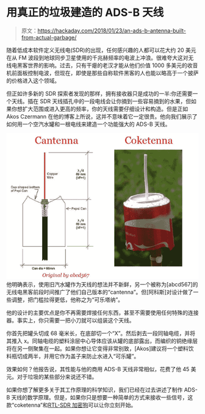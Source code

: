 # 用真正的垃圾建造的 ADS-B 天线

> 原文：<https://hackaday.com/2018/01/23/an-ads-b-antenna-built-from-actual-garbage/>

随着低成本软件定义无线电(SDR)的出现，任何感兴趣的人都可以花大约 20 美元在从 FM 波段到地球同步卫星使用的千兆赫频率的电波上冲浪。很难夸大这对无线电黑客世界的影响。过去，只有干瘪的老汉才能从他们价值 1000 多美元的收音机前面板控制电波，但现在，即使是那些自称软件黑客的人也能以略高于一个披萨的价格进入这个领域。

但正如许多新的 SDR 探索者发现的那样，拥有接收器只是成功的一半:你还需要一个天线。插在 SDR 天线插孔中的一段电线会让你摘到一些容易摘到的水果，但如果你想扩大范围或进入更高的频率，你的天线需要仔细设计和构造。但是正如 Akos Czermann 在他的博客上所说，这并不意味着它一定很贵。他向我们展示了如何用一个空汽水罐和一根电线来建造一个功能强大的 ADS-B 天线。

[![](img/86dc849957f404d75a2fe7269fec776d.png)](https://hackaday.com/wp-content/uploads/2018/01/coketenna_detail.jpg) 他明确表示，使用旧汽水罐作为天线的想法并不新鲜，另一个被称为[abcd567]的无线电黑客前段时间推广了他们自己版本的“cantenna”。但[阿科斯]对设计做了一些调整，把门槛拉得更低，他称之为“可乐塔纳”。

他的设计的主要优点是你不再需要焊接任何东西，甚至不需要使用任何特殊的连接器。事实上，你只需要一把小刀就可以组装这个天线。

你首先把罐头切成 68 毫米长，在底部切一个“X”。然后剥去一段同轴电缆，并将其推入 x。同轴电缆的塑料涂层中心导体应该从罐的底部露出，而编织的铜绝缘层将在另一侧聚集在一起。如果你想让它变得非常别致，[Akos]建议将一个塑料饮料瓶切成两半，并用它作为盖子来防止水进入“可乐罐”。

效果如何？他报告说，其性能与他的商用 ADS-B 天线非常相似，花费了他 45 美元。对于垃圾的某些部分来说还不错。

如果你想了解更多关于其工作原理的科学知识，我们已经在过去讲述了制作 ADS-B 天线的数学原理。但是，如果你只是想要一种简单的方式来接收一些信号，这款“coketenna”和[RTL-SDR 加密狗](https://hackaday.com/2017/09/05/19-rtl-sdr-dongles-reviewed/)可以让你立刻开始。